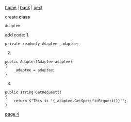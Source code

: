 [home](./page01.md) | [back](./page02.md) | [next](./page04.md)

create **class**

```
Adaptee
```

add code:
1.
```
private readonly Adaptee _adaptee;
```

2.
```
public Adapter(Adaptee adaptee)
{
    _adaptee = adaptee;
}
```

3.

```
public string GetRequest()
{
    return $"This is '{_adaptee.GetSpecificRequest()}'";
}
```


[page 4](./page04.md)
